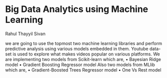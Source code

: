# Big Data Analytics using Machine Learning
Rahul Thayyil Sivan

we are going to use the topmost two machine learning
libraries and perform predictive analysis using various models
embedded in them. Youtube data-set is used to explore what
makes videos popular on various platforms. We are implementing
two models from Scikit-learn which are,
• Bayesian Ridge model
• Gradient Boosting Regressor model
Also two models from MLlib which are, 
• Gradient-Boosted Trees Regressor model
• One Vs Rest model  

